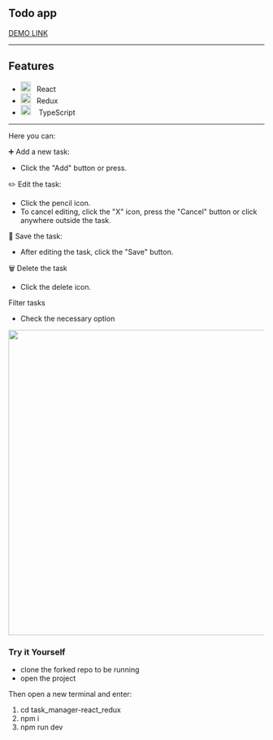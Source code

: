 <h2>Todo app</h2>

[DEMO LINK](https://melodic-seahorse-eb0b58.netlify.app/)

---

## Features

- <img width=20 height=20 src="https://upload.wikimedia.org/wikipedia/commons/thumb/a/a7/React-icon.svg/2300px-React-icon.svg.png">&nbsp;&nbsp;&nbsp;React
- <img width=20 height=20 src="https://cdn.worldvectorlogo.com/logos/redux.svg">&nbsp;&nbsp;&nbsp;Redux
- <img width=20 height=20 src="https://upload.wikimedia.org/wikipedia/commons/thumb/4/4c/Typescript_logo_2020.svg/2048px-Typescript_logo_2020.svg.png">&nbsp;&nbsp;&nbsp; TypeScript

---

Here you can:

➕ Add a new task:

- Click the "Add" button or press.
  </br>

✏️ Edit the task:

- Click the pencil icon.
- To cancel editing, click the "X" icon, press the "Cancel" button or click anywhere outside the task.
  </br>

💾 Save the task:

- After editing the task, click the "Save" button.
  </br>

🗑️ Delete the task

- Click the delete icon.

Filter tasks

- Check the necessary option
  </br>

<img width=600 src="https://img001.prntscr.com/file/img001/Yc8gZuQTRh2gtybMGT-8fg.png">

<h3>Try it Yourself</h3>

- clone the forked repo to be running
- open the project

Then open a new terminal and enter:

1. cd task_manager-react_redux
2. npm i
3. npm run dev
